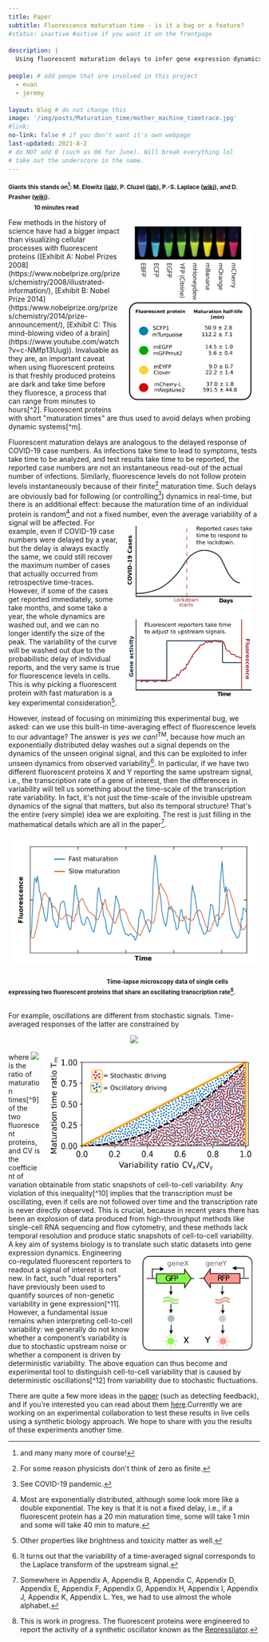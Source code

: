 ```yaml
---
title: Paper
subtitle: Fluorescence maturation time - is it a bug or a feature?
#status: inactive #active if you want it on the frontpage

description: |
  Using fluorescent maturation delays to infer gene expression dynamics from static snapshots of cell-to-cell variability.

people: # add peope that are involved in this project
  - euan
  - jeremy

layout: blog # do not change this
image: '/img/posts/Maturation_time/mother_machine_timetrace.jpg'
#link:
no-link: false # if you don't want it's own webpage
last-updated: 2021-8-2
# do NOT add 0 (such as 06 for June). Will break everything lol
# take out the underscore in the name.
---
```



<sub><b>Giants this stands on[^1]:
M. Elowitz ([lab](https://www.elowitz.caltech.edu/)), P. Cluzel ([lab](https://cluzel.fas.harvard.edu/)), P.-S. Laplace ([wiki](https://en.wikipedia.org/wiki/Pierre-Simon_Laplace)), and D. Prasher ([wiki](https://en.wikipedia.org/wiki/Douglas_Prasher)).</b></sub>  &nbsp;&nbsp;&nbsp;&nbsp;&nbsp;&nbsp;&nbsp;&nbsp;&nbsp;&nbsp;&nbsp;&nbsp;&nbsp;&nbsp;&nbsp;&nbsp;&nbsp;&nbsp;&nbsp;&nbsp;&nbsp;&nbsp;
&nbsp;&nbsp;&nbsp;&nbsp;&nbsp;&nbsp;&nbsp;&nbsp;&nbsp;&nbsp;&nbsp;&nbsp;&nbsp;&nbsp;&nbsp;&nbsp;&nbsp;&nbsp;&nbsp;&nbsp;&nbsp;&nbsp;
&nbsp;&nbsp;&nbsp;&nbsp;&nbsp;&nbsp;&nbsp;&nbsp;&nbsp;&nbsp;&nbsp;&nbsp;&nbsp;&nbsp;&nbsp;&nbsp;&nbsp;&nbsp;&nbsp;&nbsp;&nbsp;&nbsp;&nbsp;
&nbsp;&nbsp;&nbsp;&nbsp;&nbsp;&nbsp;&nbsp;&nbsp;&nbsp;&nbsp;&nbsp;&nbsp;&nbsp;&nbsp;&nbsp;&nbsp;&nbsp;&nbsp;&nbsp;&nbsp;&nbsp;&nbsp;&nbsp;&nbsp;&nbsp;
&nbsp;&nbsp;&nbsp;&nbsp;&nbsp;&nbsp;&nbsp;&nbsp;&nbsp;&nbsp;&nbsp;&nbsp;&nbsp;<sub><b>10 minutes read </b></sub>



 

[^1]: and many many more of course! 



<img src="/img/posts/Maturation_time/FPs.jpg" alt="idp" width="250px" align="right" style="padding:15px;">
Few methods in the history of science have had a bigger impact than visualizing cellular processes with fluorescent proteins ([Exhibit A: Nobel Prizes 2008](https://www.nobelprize.org/prizes/chemistry/2008/illustrated-information/), [Exhibit B: Nobel Prize 2014](https:/www.nobelprize.org/prizes/chemistry/2014/prize-announcement/), [Exhibit C: This mind-blowing video of a brain](https://www.youtube.com/watch?v=c-NMfp13Uug)).
Invaluable as they are, an important caveat when using fluorescent proteins is that freshly produced proteins are dark and take time before they fluoresce, a process that can range from minutes to hours[^2]. Fluorescent proteins with short "maturation times" are thus used to avoid delays when probing dynamic systems[^m].



[^2]: This is a fascinating and complex process in [itself](https://link.springer.com/article/10.1007/s00216-008-2425-x#Sec3). 
[^m]: The figure on the right is taken from this great [post](http://book.bionumbers.org/what-is-the-maturation-time-for-fluorescent-proteins/) on fluorescent maturation times. 

Fluorescent maturation delays are analogous to the delayed response of COVID-19 case numbers. As infections take time to lead to symptoms, tests take time to be analyzed, and test results take time to be reported, the reported case numbers are not an instantaneous read-out of the actual number of infections. Similarly, fluorescence levels do not follow protein levels instantaneously because of their finite[^3] maturation time.  Such delays are obviously bad for following (or controlling[^4]) dynamics in real-time, but there is an additional effect: because the maturation time of an individual protein is random[^5] and not a fixed number, <img src="/img/posts/Maturation_time/COVID.png" alt="idp" width="250px" align="right" style="padding:15px;"> even the average variability of a signal will be affected. For example, even if COVID-19 case numbers were delayed by a year, but the delay is always exactly the same, we could still recover the maximum number of cases that actually occurred from retrospective time-traces. However, if some of the cases get reported immediately, some take months, and some take a year, the whole dynamics are washed out, and we can no longer identify the size of the peak. The variability of the curve will be washed out due to the probabilistic delay of individual reports, and the very same is true for fluorescence levels in cells. This is why picking a fluorescent protein with fast maturation is a key experimental consideration[^6].

[^3]: For some reason physicists don't think of zero as finite.
[^4]: See COVID-19 pandemic.
[^5]: Most are exponentially distributed, although some look more like a double exponential. The key is that it is not a fixed delay, i.e., if a fluorescent protein has a 20 min maturation time, some will take 1 min and some will take 40 min to mature.
[^6]:Other properties like brightness and toxicity matter as well.


However, instead of focusing on minimizing this experimental bug, we asked: can we use this built-in time-averaging effect of fluorescence levels to our advantage? The answer is *yes we can!*<sup>TM</sup>, because how much an exponentially distributed delay washes out a signal depends on the dynamics of the unseen original signal, and this can be exploited to infer unseen dynamics from observed variability[^7]. In particular, if we have two different fluorescent proteins X and Y reporting the same upstream signal, i.e., the transcription rate of a gene of interest, then the differences in variability will tell us something about the time-scale of the transcription rate variability. In fact, it's not just the time-scale of the invisible upstream dynamics of the signal that matters, but also its temporal structure! That's the entire (very simple) idea we are exploiting. The rest is just filling in the mathematical details which are all in the paper[^8].

<p align="center">
<img src="/img/posts/Maturation_time/mother_machine_timetrace.jpg" alt="idp" width="600px" style="padding:5px;">
</p>

&nbsp;&nbsp;&nbsp;&nbsp;&nbsp;&nbsp;&nbsp;&nbsp;&nbsp;&nbsp;&nbsp;&nbsp;&nbsp;&nbsp;&nbsp;&nbsp; 
&nbsp;&nbsp;&nbsp;&nbsp;&nbsp;&nbsp;&nbsp;&nbsp;&nbsp;&nbsp;&nbsp;&nbsp;&nbsp;&nbsp;&nbsp;&nbsp;
&nbsp;&nbsp;&nbsp;&nbsp;&nbsp;&nbsp;&nbsp;&nbsp;&nbsp;&nbsp;&nbsp;&nbsp;&nbsp;&nbsp;&nbsp;&nbsp;<sub><b>Time-lapse microscopy data of single cells expressing two fluorescent proteins that share an oscillating transcription rate[^r]. </b></sub>

[^r]: This is work in progress. The fluorescent proteins were engineered to report the activity of a synthetic oscillator known as the   [Repressilator](https://www.nature.com/articles/nature19841).
[^7]: It turns out that the variability of a time-averaged signal corresponds to the Laplace transform of the upstream signal.
[^8]: Somewhere in Appendix A, Appendix B, Appendix C, Appendix D, Appendix E, Appendix F, Appendix G, Appendix H, Appendix I, Appendix J, Appendix K, Appendix L. Yes, we had to use almost the whole alphabet.





<br /> For example, oscillations are different from stochastic signals.  Time-averaged responses of the latter are constrained by
<p align="center">
<img src="https://render.githubusercontent.com/render/math?math=T_{m} \leq \frac{CV_{x}}{CV_{y}}," width="110">
</p>

<img src="/img/posts/Maturation_time/Oscillation_bound.jpg" alt="idp" width="420px" align="right" style="padding:10px;">
where <img src="https://render.githubusercontent.com/render/math?math=T_{m} := \tau_{mat,y}/\tau_{mat,x}"> is the ratio of maturation times[^9] of the two fluorescent proteins, and CV is the coefficient of variation obtainable from static snapshots of cell-to-cell variability. Any violation of this inequality[^10] implies that the transcription must be oscillating, even if cells are not followed over time and the transcription rate is never directly observed. This is crucial, because in recent years there has been an explosion of data produced from high-throughput methods like single-cell RNA sequencing and flow cytometry, and these methods lack temporal resolution and produce static snapshots of cell-to-cell variability. A key aim of systems biology is to translate such static datasets into gene expression dynamics.

[^9]: Maturation times have recently been precisely measured thanks to amazing [work](https://www.nature.com/articles/nmeth.4509) from the Cluzel lab, with all their data publicly available.
[^10]: We derive constraints on whole classes of systems so as to make few assumptions that can be tested. Here our classes are defined by co-regulation and exponential maturation kinetics.

<img src="/img/posts/Maturation_time/Circuit.png" alt="idp" width="225px" align="right" style="padding:15px;">
Engineering co-regulated fluorescent reporters to readout a signal of interest is not new. In fact, such "dual reporters" have previously been used to quantify sources of non-genetic variability in gene expression[^11]. However, a fundamental issue remains when interpreting cell-to-cell variability: we generally do not know whether a component’s variability is due to stochastic upstream noise or whether a component is driven by deterministic variability. The above equation can thus become and experimental tool to distinguish cell-to-cell variability that is caused by deterministic oscillations[^12] from variability due to stochastic fluctuations. 

[^11]: Credit for this brilliant idea goes to Michael Elowitz who first used identical co-regulated reporters just like "identical twins" to quantify sources of variability in [cells](https://www.science.org/doi/10.1126/science.1070919).
[^12]: There are no truly deterministic oscillations in cells. Every signal will be to some extent stochastic, but we can still define signals as oscillatory if their stochasticity is not so strong as to wash out the periodicity of an oscillatory signal.

There are quite a few more ideas in the [paper](https://journals.aps.org/pre/abstract/10.1103/PhysRevE.104.044406)  (such as detecting feedback), and if you're interested you can read about them [here](https://arxiv.org/abs/2109.00392).Currently we are working on an experimental collaboration to test these results in live cells using a synthetic biology approach. We hope to share with you the results of these experiments another time.




